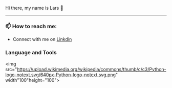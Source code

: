 Hi there, my name is Lars 👋

<!-- <hr> -->

***

<h3> 📫 How to reach me: </h3> 

* Connect with me on [Linkdin](https://www.linkedin.com/in/lars-roberbuell)

<h3> Language and Tools </h3>

<img src="https://upload.wikimedia.org/wikipedia/commons/thumb/c/c3/Python-logo-notext.svg/640px-Python-logo-notext.svg.png" width"100"height="100">


